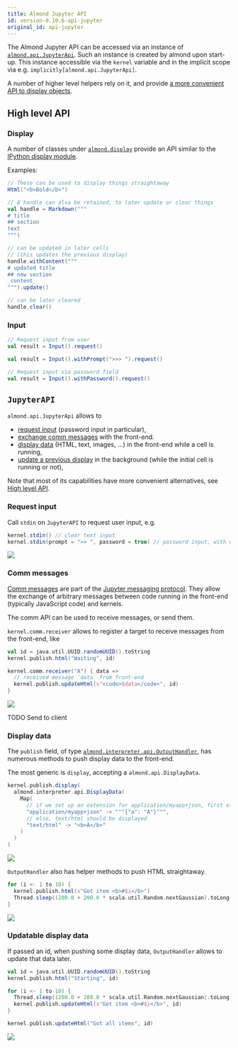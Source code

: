 ```yaml
---
title: Almond Jupyter API
id: version-0.10.6-api-jupyter
original_id: api-jupyter
---
```


The Almond Jupyter API can be accessed via an instance of [`almond.api.JupyterApi`](#jupyterapi). Such an
instance is created by almond upon start-up. This instance accessible via the `kernel` variable and in the
implicit scope via e.g. `implicitly[almond.api.JupyterApi]`.

A number of higher level helpers rely on it, and provide [a more convenient API to display objects](#display).

## High level API

### Display

A number of classes under [`almond.display`](https://github.com/almond-sh/almond/tree/master/modules/scala/jupyter-api/src/main/scala/almond/display)
provide an API similar to the
[IPython display module](https://ipython.readthedocs.io/en/7.4.0/api/generated/IPython.display.html).

Examples:

```scala
// These can be used to display things straightaway
Html("<b>Bold</b>")
```

```scala
// A handle can also be retained, to later update or clear things
val handle = Markdown("""
# title
## section
text
""")

// can be updated in later cells
// (this updates the previous display)
handle.withContent("""
# updated title
## new section
_content_
""").update()

// can be later cleared
handle.clear()
```

### Input

```scala
// Request input from user
val result = Input().request()
```

```scala
val result = Input().withPrompt(">>> ").request()
```

```scala
// Request input via password field
val result = Input().withPassword().request()
```


## `JupyterAPI`

`almond.api.JupyterApi` allows to
- [request input](#request-input) (password input in particular),
- [exchange comm messages](#comm-messages) with the front-end.
- [display data](#display-data) (HTML, text, images, …) in the front-end while a cell is running,
- [update a previous display](#updatable-display-data) in the background (while the initial cell is running or not),

Note that most of its capabilities have more convenient alternatives, see [High level API](#high-level-api).

### Request input

Call `stdin` on `JupyterAPI` to request user input, e.g.

```scala
kernel.stdin() // clear text input
kernel.stdin(prompt = ">> ", password = true) // password input, with custom prompt
```

![](/demo/stdin.gif)

### Comm messages

[Comm messages](https://jupyter-notebook.readthedocs.io/en/5.7.2/comms.html) are part of the
[Jupyter messaging protocol](https://jupyter-client.readthedocs.io/en/5.2.3/messaging.html). They
allow the exchange of arbitrary messages between code running in the front-end (typically JavaScript code)
and kernels.

The comm API can be used to receive messages, or send them.

`kernel.comm.receiver` allows to register a target to receive messages from the front-end, like

```scala
val id = java.util.UUID.randomUUID().toString
kernel.publish.html("Waiting", id)

kernel.comm.receiver("A") { data =>
  // received message `data` from front-end
  kernel.publish.updateHtml(s"<code>$data</code>", id)
}
```

![](/demo/comm-receive.gif)

TODO Send to client

### Display data

The `publish` field, of type [`almond.interpreter.api.OutputHandler`](https://github.com/almond-sh/almond/blob/master/modules/shared/interpreter-api/src/main/scala/almond/interpreter/api/OutputHandler.scala), has numerous methods to push display data to the front-end.

The most generic is `display`, accepting a `almond.api.DisplayData`.

```scala
kernel.publish.display(
  almond.interpreter.api.DisplayData(
    Map(
      // if we set up an extension for application/myapp+json, first element should be picked
      "application/myapp+json" -> """{"a": "A"}""",
      // else, text/html should be displayed
      "text/html" -> "<b>A</b>"
    )
  )
)
```

![](/demo/display-alternative.gif)

`OutputHandler` also has helper methods to push HTML straightaway.

```scala
for (i <- 1 to 10) {
  kernel.publish.html(s"Got item <b>#$i</b>")
  Thread.sleep((200.0 + 200.0 * scala.util.Random.nextGaussian).toLong max 0L)
}
```

![](/demo/display.gif)

### Updatable display data

If passed an id, when pushing some display data, `OutputHandler` allows to update
that data later.

```scala
val id = java.util.UUID.randomUUID().toString
kernel.publish.html("Starting", id)

for (i <- 1 to 10) {
  Thread.sleep((200.0 + 200.0 * scala.util.Random.nextGaussian).toLong max 0L)
  kernel.publish.updateHtml(s"Got item <b>#$i</b>", id)
}

kernel.publish.updateHtml("Got all items", id)
```

![](/demo/updatable.gif)
